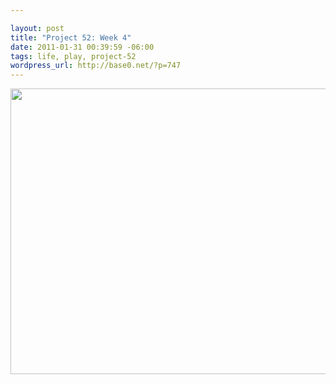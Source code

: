 ```yaml
--- 

layout: post
title: "Project 52: Week 4"
date: 2011-01-31 00:39:59 -06:00
tags: life, play, project-52
wordpress_url: http://base0.net/?p=747
---
```

<a rel="attachment wp-att-748" href="http://base0.net/posts/project-52-week-4/samsung-6/"><img class="alignnone size-large wp-image-748" title="Project 52 Week 4SAMSUNG" src="http://base0.net/wp-content/uploads/2011/01/2011-01-25-06.05.05-610x457.jpg" alt="" width="610" height="457" /></a>
